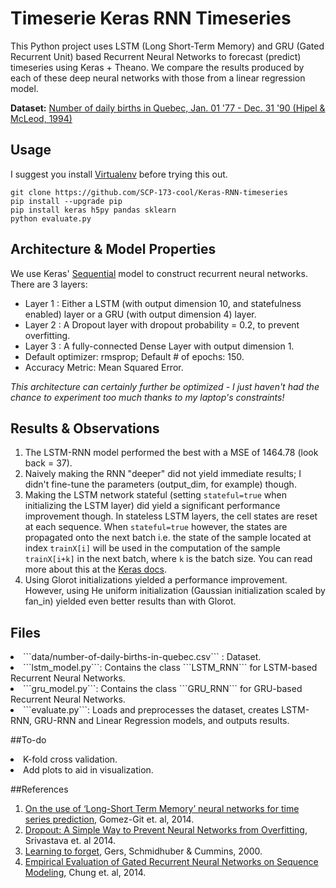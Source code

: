 # Timeserie Keras RNN Timeseries
This Python project uses LSTM (Long Short-Term Memory) and GRU (Gated Recurrent Unit) based Recurrent Neural Networks to forecast (predict) timeseries using Keras + Theano. We compare the results produced by each of these deep neural networks with those from a linear regression model.

<b>Dataset:</b> <a href = "https://datamarket.com/data/set/235j/number-of-daily-births-in-quebec-jan-01-1977-to-dec-31-1990#!ds=235j&display=line"> Number of daily births in Quebec, Jan. 01 '77 - Dec. 31 '90 (Hipel & McLeod, 1994) </a>

## Usage
I suggest you install [Virtualenv](https://virtualenv.pypa.io/en/stable/) before trying this out.
```
git clone https://github.com/SCP-173-cool/Keras-RNN-timeseries
pip install --upgrade pip
pip install keras h5py pandas sklearn
python evaluate.py
```


## Architecture & Model Properties
We use Keras' [Sequential](https://keras.io/models/sequential/) model to construct recurrent neural networks. There are 3 layers:
<ul>
<li> Layer 1 : Either a LSTM (with output dimension 10,  and statefulness enabled) layer or a GRU (with output dimension 4) layer.</li>
<li> Layer 2 : A Dropout layer with dropout probability = 0.2, to prevent overfitting. </li>
<li> Layer 3 : A fully-connected Dense Layer with output dimension 1. </li>
<li> Default optimizer: rmsprop; Default # of epochs: 150. </li>
<li> Accuracy Metric: Mean Squared Error. </li>
</ul>
<i>This architecture can certainly further be optimized - I just haven't had the chance to experiment too much thanks to my laptop's constraints! </i>

## Results & Observations
1. The LSTM-RNN model performed the best with a MSE of 1464.78 (look back = 37).
2. Naively making the RNN "deeper" did not yield immediate results; I didn't fine-tune the parameters (output_dim, for example) though. 
3. Making the LSTM network stateful (setting ```stateful=true``` when initializing the LSTM layer) did yield a significant performance improvement though. In stateless LSTM layers, the cell states are reset at each sequence. When ```stateful=true``` however, the states are propagated onto the next batch i.e. the state of the sample located at index ```trainX[i]``` will be used in the computation of the sample ```trainX[i+k]``` in the next batch, where ```k``` is the batch size. You can read more about this at the [Keras docs](https://keras.io/getting-started/faq/#how-can-i-use-stateful-rnns).
4. Using Glorot initializations yielded a performance improvement. However, using He uniform initialization (Gaussian initialization scaled by fan_in) yielded even better results than with Glorot.

## Files

<li>```data/number-of-daily-births-in-quebec.csv``` : Dataset. </li>
<li> ```lstm_model.py```: Contains the class ```LSTM_RNN``` for LSTM-based Recurrent Neural Networks. </li>
<li> ```gru_model.py```: Contains the class ```GRU_RNN``` for GRU-based Recurrent Neural Networks. </li>
<li>  ```evaluate.py```: Loads and preprocesses the dataset, creates LSTM-RNN, GRU-RNN and Linear Regression models, and outputs results. </li>

##To-do
<li>K-fold cross validation. </li>
<li>Add plots to aid in visualization. </li>

##References
1. [On the use of ‘Long-Short Term Memory’ neural networks for time series prediction](https://ccc.inaoep.mx/~pgomez/conferences/PggISCI14.pdf), Gomez-Git et. al, 2014.
2. [Dropout: A Simple Way to Prevent Neural Networks from Overfitting](http://www.cs.toronto.edu/~rsalakhu/papers/srivastava14a.pdf), Srivastava et. al 2014.
4. [Learning to forget](http://www.mitpressjournals.org/doi/pdf/10.1162/089976600300015015), Gers, Schmidhuber & Cummins, 2000.
5. [Empirical Evaluation of Gated Recurrent Neural Networks on Sequence Modeling](http://arxiv.org/pdf/1412.3555v1.pdf), Chung et. al, 2014.

